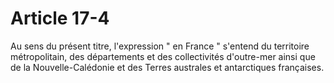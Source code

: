 # Article 17-4

Au sens du présent titre, l'expression " en France " s'entend du territoire métropolitain, des départements et des collectivités d'outre-mer ainsi que de la Nouvelle-Calédonie et des Terres australes et antarctiques françaises.
